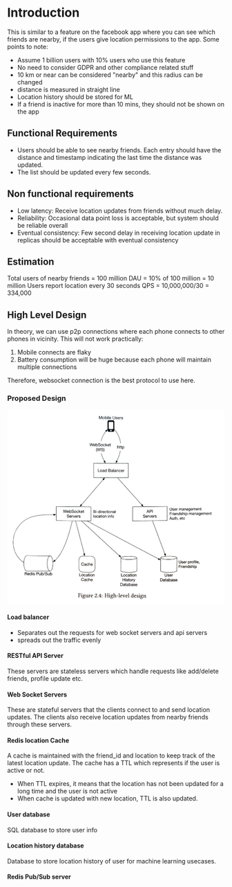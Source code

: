 # Introduction

This is similar to a feature on the facebook app where you can see which friends are nearby, if the users give location permissions to the app. Some points to note:

- Assume 1 billion users with 10% users who use this feature
- No need to consider GDPR and other compliance related stuff
- 10 km or near can be considered "nearby" and this radius can be changed
- distance is measured in straight line
- Location history should be stored for ML
- If a friend is inactive for more than 10 mins, they should not be shown on the app

## Functional Requirements

- Users should be able to see nearby friends. Each entry should have the distance and timestamp indicating the last time the distance was updated.
- The list should be updated every few seconds.

## Non functional requirements

- Low latency: Receive location updates from friends without much delay.
- Reliability: Occasional data point loss is acceptable, but system should be reliable overall
- Eventual consistency: Few second delay in receiving location update in replicas should be acceptable with eventual consistency

## Estimation

Total users of nearby friends = 100 million
DAU = 10% of 100 million = 10 million
Users report location every 30 seconds
QPS = 10,000,000/30 = 334,000

## High Level Design

In theory, we can use p2p connections where each phone connects to other phones in vicinity.  This will not work practically:

1. Mobile connects are flaky
2. Battery consumption will be huge because each phone will maintain multiple connections

Therefore, websocket connection is the best protocol to use here.

### Proposed Design

![proposed design](image.png)

#### Load balancer

- Separates out the requests for web socket servers and api servers
- spreads out the traffic evenly

#### RESTful API Server

These servers are stateless servers which handle requests like add/delete friends, profile update etc.

#### Web Socket Servers

These are stateful servers that the clients connect to and send location updates. 
The clients also receive location updates from nearby friends through these servers.

#### Redis location Cache

A cache is maintained with the friend_id and location to keep track of the latest location update. The cache has a TTL which represents if the user is active or not.

- When TTL expires, it means that the location has not been updated for a long time and the user is not active
- When cache is updated with new location, TTL is also updated.

#### User database

SQL database to store user info

#### Location history database

Database to store location history of user for machine learning usecases.

#### Redis Pub/Sub server

